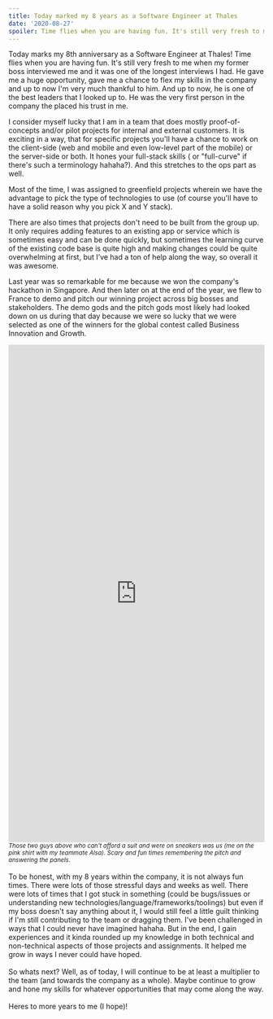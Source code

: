 ```yaml
---
title: Today marked my 8 years as a Software Engineer at Thales
date: '2020-08-27'
spoiler: Time flies when you are having fun. It's still very fresh to me when my former boss interviewed me and it was one of the longest interviews I had. He gave me a huge opportunity, gave me a chance to flex my skills in the company and up to now I'm very much thankful to him. And up to now, he is one of the best leaders that I looked up to.
---
```


Today marks my 8th anniversary as a Software Engineer at Thales! Time flies when you are having fun. It's still very fresh to me when my former boss interviewed me and it was one of the longest interviews I had. He gave me a huge opportunity, gave me a chance to flex my skills in the company and up to now I'm very much thankful to him. And up to now, he is one of the best leaders that I looked up to. He was the very first person in the company the placed his trust in me. 

I consider myself lucky that I am in a team that does mostly proof-of-concepts and/or pilot projects for internal and external customers. It is exciting in a way, that for specific projects you'll have a chance to work on the client-side (web and mobile and even low-level part of the mobile) or the server-side or both. It hones your full-stack skills ( or "full-curve" if there's such a terminology hahaha?). And this stretches to the ops part as well. 

Most of the time, I was assigned to greenfield projects wherein we have the advantage to pick the type of technologies to use (of course you'll have to have a solid reason why you pick X and Y stack).

There are also times that projects don't need to be built from the group up. It only requires adding features to an existing app or service which is sometimes easy and can be done quickly, but sometimes the learning curve of the existing code base is quite high and making changes could be quite overwhelming at first, but I’ve had a ton of help along the way, so overall it was awesome.

Last year was so remarkable for me because we won the company's hackathon in Singapore. And then later on at the end of the year, we flew to France to demo and pitch our winning project across big bosses and stakeholders. The demo gods and the pitch gods most likely had looked down on us during that day because we were so lucky that we were selected as one of the winners for the global contest called Business Innovation and Growth.  
<iframe src="https://www.linkedin.com/embed/feed/update/urn:li:share:6608349631401259008" height="978" width="100%" frameborder="0" allowfullscreen="" title="Embedded post"></iframe> 
<small><i>Those two guys above who can't afford a suit and were on sneakers was us (me on the pink shirt with my teammate Alsa). Scary and fun times remembering the pitch and answering the panels.</i></small>
<br/>
<br/>
To be honest, with my 8 years within the company, it is not always fun times. There were lots of those stressful days and weeks as well. There were lots of times that I got stuck in something (could be bugs/issues or understanding new technologies/language/frameworks/toolings) but even if my boss doesn't say anything about it, I would still feel a little guilt thinking if I'm still contributing to the team or dragging them. I've been challenged in ways that I could never have imagined hahaha. But in the end, I gain experiences and it kinda rounded up my knowledge in both technical and non-technical aspects of those projects and assignments. It helped me grow in ways I never could have hoped.
<br/>
<br/>
So whats next? Well, as of today, I will continue to be at least a multiplier to the team (and towards the company as a whole). Maybe continue to grow and hone my skills for whatever opportunities that may come along the way.  
<br/>
<br/>
Heres to more years to me (I hope)!
